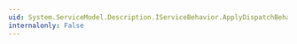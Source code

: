 ```yaml
---
uid: System.ServiceModel.Description.IServiceBehavior.ApplyDispatchBehavior(System.ServiceModel.Description.ServiceDescription,System.ServiceModel.ServiceHostBase)
internalonly: False
---
```

